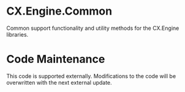 ﻿# CX.Engine.Common

Common support functionality and utility methods for the CX.Engine libraries.

# Code Maintenance

This code is supported externally.  Modifications to the code will be overwritten with the next external update.